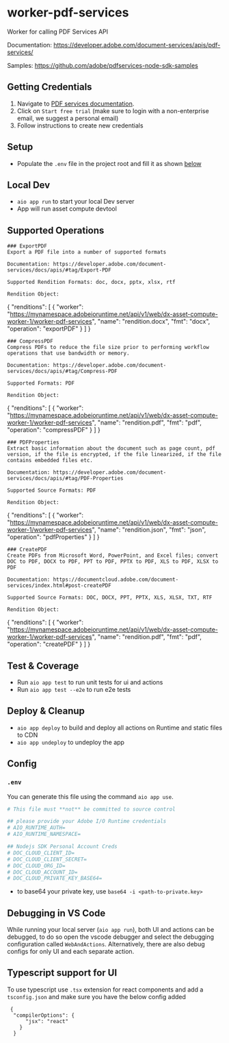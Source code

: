 # worker-pdf-services

Worker for calling PDF Services API

Documentation: https://developer.adobe.com/document-services/apis/pdf-services/

Samples: https://github.com/adobe/pdfservices-node-sdk-samples

## Getting Credentials
1. Navigate to [PDF services documentation](https://developer.adobe.com/document-services/apis/pdf-services/).
2. Click on `Start free trial` (make sure to login with a non-enterprise email, we suggest a personal email)
3. Follow instructions to create new credentials

## Setup

- Populate the `.env` file in the project root and fill it as shown [below](#env)

## Local Dev

- `aio app run` to start your local Dev server
- App will run asset compute devtool

## Supported Operations
```
### ExportPDF
Export a PDF file into a number of supported formats

Documentation: https://developer.adobe.com/document-services/docs/apis/#tag/Export-PDF

Supported Rendition Formats: doc, docx, pptx, xlsx, rtf

Rendition Object:
```
{
    "renditions": [
        {
            "worker": "https://mynamespace.adobeioruntime.net/api/v1/web/dx-asset-compute-worker-1/worker-pdf-services",
            "name": "rendition.docx",
            "fmt": "docx",
            "operation": "exportPDF"
        }
    ]
}
```
### CompressPDF
Compress PDFs to reduce the file size prior to performing workflow operations that use bandwidth or memory.

Documentation: https://developer.adobe.com/document-services/docs/apis/#tag/Compress-PDF

Supported Formats: PDF

Rendition Object:
```
{
    "renditions": [
        {
            "worker": "https://mynamespace.adobeioruntime.net/api/v1/web/dx-asset-compute-worker-1/worker-pdf-services",
            "name": "rendition.pdf",
            "fmt": "pdf",
            "operation": "compressPDF"
        }
    ]
}
```
### PDFProperties
Extract basic information about the document such as page count, pdf version, if the file is encrypted, if the file linearized, if the file contains embedded files etc.

Documentation: https://developer.adobe.com/document-services/docs/apis/#tag/PDF-Properties

Supported Source Formats: PDF

Rendition Object:
```
{
    "renditions": [
        {
            "worker": "https://mynamespace.adobeioruntime.net/api/v1/web/dx-asset-compute-worker-1/worker-pdf-services",
            "name": "rendition.json",
            "fmt": "json",
            "operation": "pdfProperties"
        }
    ]
}
```
### CreatePDF
Create PDFs from Microsoft Word, PowerPoint, and Excel files; convert DOC to PDF, DOCX to PDF, PPT to PDF, PPTX to PDF, XLS to PDF, XLSX to PDF

Documentation: https://documentcloud.adobe.com/document-services/index.html#post-createPDF

Supported Source Formats: DOC, DOCX, PPT, PPTX, XLS, XLSX, TXT, RTF

Rendition Object:
```
{
    "renditions": [
        {
            "worker": "https://mynamespace.adobeioruntime.net/api/v1/web/dx-asset-compute-worker-1/worker-pdf-services",
            "name": "rendition.pdf",
            "fmt": "pdf",
            "operation": "createPDF"
        }
    ]
}

## Test & Coverage

- Run `aio app test` to run unit tests for ui and actions
- Run `aio app test --e2e` to run e2e tests

## Deploy & Cleanup

- `aio app deploy` to build and deploy all actions on Runtime and static files to CDN
- `aio app undeploy` to undeploy the app

## Config

### `.env`

You can generate this file using the command `aio app use`. 

```bash
# This file must **not** be committed to source control

## please provide your Adobe I/O Runtime credentials
# AIO_RUNTIME_AUTH=
# AIO_RUNTIME_NAMESPACE=

## Nodejs SDK Personal Account Creds
# DOC_CLOUD_CLIENT_ID=
# DOC_CLOUD_CLIENT_SECRET=
# DOC_CLOUD_ORG_ID=
# DOC_CLOUD_ACCOUNT_ID=
# DOC_CLOUD_PRIVATE_KEY_BASE64=
```
- to base64 your private key, use `base64 -i <path-to-private.key>`

## Debugging in VS Code

While running your local server (`aio app run`), both UI and actions can be debugged, to do so open the vscode debugger
and select the debugging configuration called `WebAndActions`.
Alternatively, there are also debug configs for only UI and each separate action.

## Typescript support for UI

To use typescript use `.tsx` extension for react components and add a `tsconfig.json` 
and make sure you have the below config added
```
 {
  "compilerOptions": {
      "jsx": "react"
    }
  } 
```
